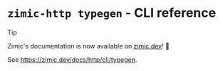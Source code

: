 # `zimic-http typegen` - CLI reference

> [!TIP]
>
> Zimic's documentation is now available on [zimic.dev](https://zimic.dev)! :tada:

See https://zimic.dev/docs/http/cli/typegen.
